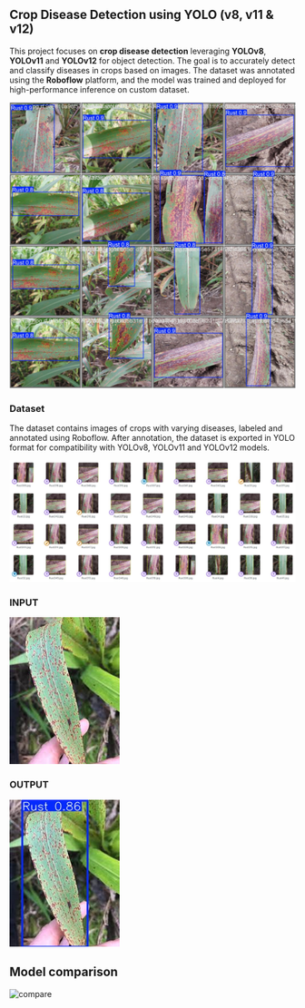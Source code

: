 ## Crop Disease Detection using YOLO (v8, v11 & v12)
This project focuses on **crop disease detection** leveraging **YOLOv8**, **YOLOv11** and **YOLOv12** for object detection. The goal is to accurately detect and classify diseases in crops based on images. The dataset was annotated using the **Roboflow** platform, and the model was trained and deployed for high-performance inference on custom dataset.

![](https://github.com/fenicXs/Sorghum-Crop-Disease-Detection-and-Segmentation-system-for-damage-severity-estimation/blob/4f26a205245aae5e9df0ece38e54574dea9bf57a/Detection/predict.jpg)

### Dataset
The dataset contains images of crops with varying diseases, labeled and annotated using Roboflow. After annotation, the dataset is exported in YOLO format for compatibility with YOLOv8, YOLOv11 and YOLOv12 models.

![Overview](https://github.com/fenicXs/Crop-Disease-Detection-system/blob/db5c54086c6dde7a234f4d936e92eac236da5997/dataset%20overview.jpg)
  
  ### INPUT
  ![Input](https://github.com/fenicXs/Crop-Disease-Detection-system/blob/db5c54086c6dde7a234f4d936e92eac236da5997/input.jpg)
  
  ### OUTPUT
  ![Output](https://github.com/fenicXs/Crop-Disease-Detection-system/blob/db5c54086c6dde7a234f4d936e92eac236da5997/output.jpg)

## Model comparison
![compare](https://github.com/fenicXs/Sorghum-Crop-Disease-Detection-and-Segmentation-system-for-damage-severity-estimation/blob/10cb716774f34c9e12fd2cfbde78688827c15da6/v8%20vs%20v11%20graph.png)
